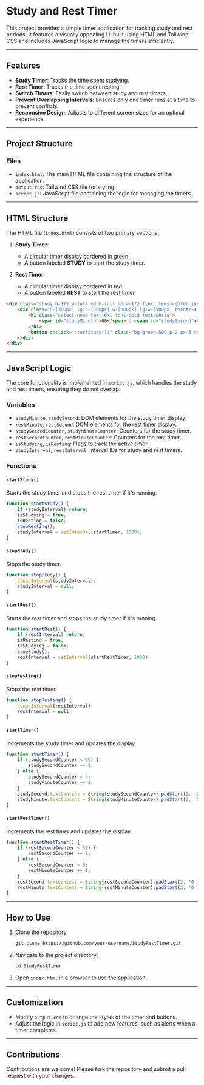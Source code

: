 # Study and Rest Timer

This project provides a simple timer application for tracking study and rest periods. It features a visually appealing UI built using HTML and Tailwind CSS and includes JavaScript logic to manage the timers efficiently.

---

## Features

- **Study Timer**: Tracks the time spent studying.
- **Rest Timer**: Tracks the time spent resting.
- **Switch Timers**: Easily switch between study and rest timers.
- **Prevent Overlapping Intervals**: Ensures only one timer runs at a time to prevent conflicts.
- **Responsive Design**: Adjusts to different screen sizes for an optimal experience.

---

## Project Structure

### Files
- `index.html`: The main HTML file containing the structure of the application.
- `output.css`: Tailwind CSS file for styling.
- `script.js`: JavaScript file containing the logic for managing the timers.

---

## HTML Structure

The HTML file (`index.html`) consists of two primary sections:

1. **Study Timer**:
   - A circular timer display bordered in green.
   - A button labeled **STUDY** to start the study timer.

2. **Rest Timer**:
   - A circular timer display bordered in red.
   - A button labeled **REST** to start the rest timer.

```html
<div class="study h-1/2 w-full md:h-full md:w-1/2 flex items-center justify-center">
    <div class="h-[300px] lg:h-[500px] w-[300px] lg:w-[500px] border-4 border-green-500 rounded-full flex flex-col items-center justify-evenly">
        <h1 class="select-none text-6xl font-bold text-white">
            <span id="studyMinute">00</span> : <span id="studySecond">00</span>
        </h1>
        <button onclick="startStudy();" class="bg-green-500 p-2 px-5 rounded-lg font-bold text-lg text-white">STUDY</button>
    </div>
</div>
```

---

## JavaScript Logic

The core functionality is implemented in `script.js`, which handles the study and rest timers, ensuring they do not overlap.

### Variables
- `studyMinute`, `studySecond`: DOM elements for the study timer display.
- `restMinute`, `restSecond`: DOM elements for the rest timer display.
- `studySecondCounter`, `studyMinuteCounter`: Counters for the study timer.
- `restSecondCounter`, `restMinuteCounter`: Counters for the rest timer.
- `isStudying`, `isResting`: Flags to track the active timer.
- `studyInterval`, `restInterval`: Interval IDs for study and rest timers.

### Functions

#### `startStudy()`
Starts the study timer and stops the rest timer if it's running.
```javascript
function startStudy() {
    if (studyInterval) return;
    isStudying = true;
    isResting = false;
    stopResting();
    studyInterval = setInterval(startTimer, 1000);
}
```

#### `stopStudy()`
Stops the study timer.
```javascript
function stopStudy() {
    clearInterval(studyInterval);
    studyInterval = null;
}
```

#### `startRest()`
Starts the rest timer and stops the study timer if it's running.
```javascript
function startRest() {
    if (restInterval) return;
    isResting = true;
    isStudying = false;
    stopStudy();
    restInterval = setInterval(startRestTimer, 1000);
}
```

#### `stopResting()`
Stops the rest timer.
```javascript
function stopResting() {
    clearInterval(restInterval);
    restInterval = null;
}
```

#### `startTimer()`
Increments the study timer and updates the display.
```javascript
function startTimer() {
    if (studySecondCounter < 59) {
        studySecondCounter += 1;
    } else {
        studySecondCounter = 0;
        studyMinuteCounter += 1;
    }
    studySecond.textContent = String(studySecondCounter).padStart(2, '0');
    studyMinute.textContent = String(studyMinuteCounter).padStart(2, '0');
}
```

#### `startRestTimer()`
Increments the rest timer and updates the display.
```javascript
function startRestTimer() {
    if (restSecondCounter < 59) {
        restSecondCounter += 1;
    } else {
        restSecondCounter = 0;
        restMinuteCounter += 1;
    }
    restSecond.textContent = String(restSecondCounter).padStart(2, '0');
    restMinute.textContent = String(restMinuteCounter).padStart(2, '0');
}
```

---

## How to Use

1. Clone the repository:
   ```bash
   git clone https://github.com/your-username/StudyRestTimer.git
   ```

2. Navigate to the project directory:
   ```bash
   cd StudyRestTimer
   ```

3. Open `index.html` in a browser to use the application.

---

## Customization
- Modify `output.css` to change the styles of the timer and buttons.
- Adjust the logic in `script.js` to add new features, such as alerts when a timer completes.

---


## Contributions
Contributions are welcome! Please fork the repository and submit a pull request with your changes.

